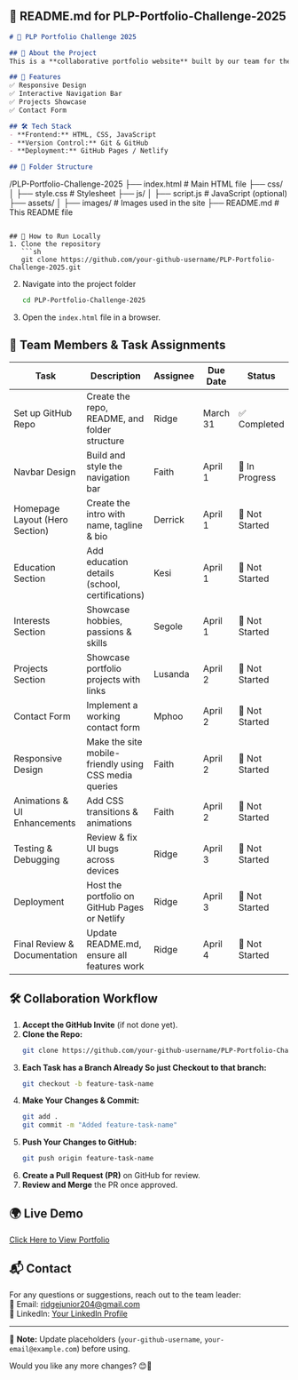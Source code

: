 ## **📄 README.md for PLP-Portfolio-Challenge-2025**  

```md
# 🌟 PLP Portfolio Challenge 2025  

## 🚀 About the Project  
This is a **collaborative portfolio website** built by our team for the PLP Portfolio Challenge 2025. It showcases our skills, projects, education, and interests. Each member is responsible for a specific section to ensure a well-structured and polished final product.  

## 📌 Features  
✅ Responsive Design  
✅ Interactive Navigation Bar  
✅ Projects Showcase  
✅ Contact Form  

## 🛠️ Tech Stack  
- **Frontend:** HTML, CSS, JavaScript  
- **Version Control:** Git & GitHub  
- **Deployment:** GitHub Pages / Netlify  

## 📁 Folder Structure  
```
/PLP-Portfolio-Challenge-2025
  ├── index.html         # Main HTML file
  ├── css/
  │   ├── style.css      # Stylesheet
  ├── js/
  │   ├── script.js      # JavaScript (optional)
  ├── assets/
  │   ├── images/        # Images used in the site
  ├── README.md          # This README file
```

## 🔧 How to Run Locally  
1. Clone the repository  
   ```sh
   git clone https://github.com/your-github-username/PLP-Portfolio-Challenge-2025.git
   ```  
2. Navigate into the project folder  
   ```sh
   cd PLP-Portfolio-Challenge-2025
   ```  
3. Open the `index.html` file in a browser.  

## 🤝 Team Members & Task Assignments  

| Task | Description | Assignee | Due Date | Status |
|------|------------|----------|----------|--------|
| Set up GitHub Repo | Create the repo, README, and folder structure | Ridge | March 31 | ✅ Completed |
| Navbar Design | Build and style the navigation bar | Faith | April 1 | 🔄 In Progress |
| Homepage Layout (Hero Section) | Create the intro with name, tagline & bio | Derrick | April 1 | 🔴 Not Started |
| Education Section | Add education details (school, certifications) | Kesi | April 1 | 🔴 Not Started |
| Interests Section | Showcase hobbies, passions & skills | Segole | April 1 | 🔴 Not Started |
| Projects Section | Showcase portfolio projects with links | Lusanda | April 2 | 🔴 Not Started |
| Contact Form | Implement a working contact form | Mphoo | April 2 | 🔴 Not Started |
| Responsive Design | Make the site mobile-friendly using CSS media queries | Faith | April 2 | 🔴 Not Started |
| Animations & UI Enhancements | Add CSS transitions & animations | Faith | April 2 | 🔴 Not Started |
| Testing & Debugging | Review & fix UI bugs across devices | Ridge | April 3 | 🔴 Not Started |
| Deployment | Host the portfolio on GitHub Pages or Netlify | Ridge | April 3 | 🔴 Not Started |
| Final Review & Documentation | Update README.md, ensure all features work | Ridge | April 4 | 🔴 Not Started |

## 🛠 Collaboration Workflow  

1. **Accept the GitHub Invite** (if not done yet).  
2. **Clone the Repo:**  
   ```sh
   git clone https://github.com/your-github-username/PLP-Portfolio-Challenge-2025.git
   ```  
3. **Each Task has a Branch Already So just Checkout to that branch:**  
   ```sh
   git checkout -b feature-task-name
   ```  
4. **Make Your Changes & Commit:**  
   ```sh
   git add .
   git commit -m "Added feature-task-name"
   ```  
5. **Push Your Changes to GitHub:**  
   ```sh
   git push origin feature-task-name
   ```  
6. **Create a Pull Request (PR)** on GitHub for review.  
7. **Review and Merge** the PR once approved.  

## 🌍 Live Demo  
[Click Here to View Portfolio](https://your-github-username.github.io/PLP-Portfolio-Challenge-2025/)  

## 📬 Contact  
For any questions or suggestions, reach out to the team leader:  
📧 Email: ridgejunior204@gmail.com  
📱 LinkedIn: [Your LinkedIn Profile](https://www.linkedin.com/in/ridge-junior-2bb333204/)  

---

📌 **Note:** Update placeholders (`your-github-username`, `your-email@example.com`) before using.  

Would you like any more changes? 😊🚀

